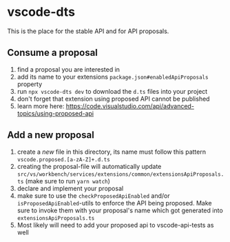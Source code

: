 
# vscode-dts

This is the place for the stable API and for API proposals.

## Consume a proposal

1. find a proposal you are interested in
1. add its name to your extensions `package.json#enabledApiProposals` property
1. run `npx vscode-dts dev` to download the `d.ts` files into your project
1. don't forget that extension using proposed API cannot be published
1. learn more here: <https://code.visualstudio.com/api/advanced-topics/using-proposed-api>

## Add a new proposal

1. create a _new_ file in this directory, its name must follow this pattern `vscode.proposed.[a-zA-Z]+.d.ts`
1. creating the proposal-file will automatically update `src/vs/workbench/services/extensions/common/extensionsApiProposals.ts` (make sure to run `yarn watch`)
1. declare and implement your proposal
1. make sure to use the `checkProposedApiEnabled` and/or `isProposedApiEnabled`-utils to enforce the API being proposed. Make sure to invoke them with your proposal's name which got generated into `extensionsApiProposals.ts`
1. Most likely will need to add your proposed api to vscode-api-tests as well
